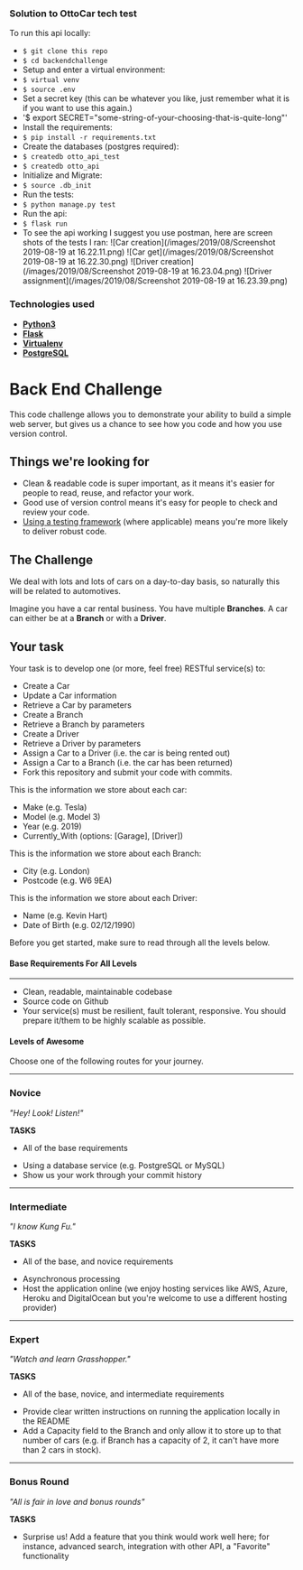 ### Solution to OttoCar tech test

To run this api locally:
- `$ git clone this repo`
- `$ cd backendchallenge`
- Setup and enter a virtual environment:
- `$ virtual venv`
- `$ source .env`
- Set a secret key (this can be whatever you like, just remember what it is if you want to use this again.)
- '$ export SECRET="some-string-of-your-choosing-that-is-quite-long"'
- Install the requirements:
- `$ pip install -r requirements.txt`
- Create the databases (postgres required):
- `$ createdb otto_api_test`
- `$ createdb otto_api`
- Initialize and Migrate:
- `$ source .db_init`
- Run the tests:
- `$ python manage.py test`
- Run the api:
- `$ flask run`
- To see the api working I suggest you use postman, here are screen shots of the tests I ran:
![Car creation](/images/2019/08/Screenshot 2019-08-19 at 16.22.11.png)
![Car get](/images/2019/08/Screenshot 2019-08-19 at 16.22.30.png)
![Driver creation](/images/2019/08/Screenshot 2019-08-19 at 16.23.04.png)
![Driver assignment](/images/2019/08/Screenshot 2019-08-19 at 16.23.39.png)

### Technologies used
* **[Python3](https://www.python.org/downloads/)**
* **[Flask](flask.pocoo.org/)**
* **[Virtualenv](https://virtualenv.pypa.io/en/stable/)**
* **[PostgreSQL](https://www.postgresql.org/download/)**



Back End Challenge
====================

This code challenge allows you to demonstrate your ability to build a simple web server, but gives us a chance to see how you code and how you use version control.

## Things we're looking for
- Clean & readable code is super important, as it means it's easier for people to read, reuse, and refactor your work.
- Good use of version control means it's easy for people to check and review your code.
- [Using a testing framework](https://medium.com/javascript-scene/tdd-changed-my-life-5af0ce099f80) (where applicable) means you're more likely to deliver robust code.

## The Challenge

We deal with lots and lots of cars on a day-to-day basis, so naturally this will be related to automotives.

Imagine you have a car rental business. You have multiple **Branches**. A car can either be at a **Branch** or with a **Driver**.

## Your task

Your task is to develop one (or more, feel free) RESTful service(s) to:

- Create a Car
- Update a Car information
- Retrieve a Car by parameters
- Create a Branch
- Retrieve a Branch by parameters
- Create a Driver
- Retrieve a Driver by parameters
- Assign a Car to a Driver (i.e. the car is being rented out)
- Assign a Car to a Branch (i.e. the car has been returned)
- Fork this repository and submit your code with commits.

This is the information we store about each car:
- Make (e.g. Tesla)
- Model (e.g. Model 3)
- Year (e.g. 2019)
- Currently_With (options: \[Garage\], \[Driver\])

This is the information we store about each Branch:
- City (e.g. London)
- Postcode (e.g. W6 9EA)

This is the information we store about each Driver:
- Name (e.g. Kevin Hart)
- Date of Birth (e.g. 02/12/1990)

Before you get started, make sure to read through all the levels below.

#### Base Requirements For All Levels
-------
- Clean, readable, maintainable codebase
- Source code on Github
- Your service(s) must be resilient, fault tolerant, responsive. You should prepare it/them to be highly scalable as possible.

#### Levels of Awesome

Choose one of the following routes for your journey.

-------
### Novice

*"Hey! Look! Listen!"*

**TASKS**
* All of the base requirements
+ Using a database service (e.g. PostgreSQL or MySQL)
+ Show us your work through your commit history

-------
### Intermediate

*"I know Kung Fu."*

**TASKS**
* All of the base, and novice requirements
+ Asynchronous processing
+ Host the application online (we enjoy hosting services like AWS, Azure, Heroku and DigitalOcean but you're welcome to use a different hosting provider)

-------
### Expert

*"Watch and learn Grasshopper."*

**TASKS**
* All of the base, novice, and intermediate requirements
+ Provide clear written instructions on running the application locally in the README
+ Add a Capacity field to the Branch and only allow it to store up to that number of cars (e.g. if Branch has a capacity of 2, it can't have more than 2 cars in stock).

-------
### Bonus Round

*"All is fair in love and bonus rounds"*

**TASKS**
+ Surprise us! Add a feature that you think would work well here; for instance, advanced search, integration with other API, a "Favorite" functionality
